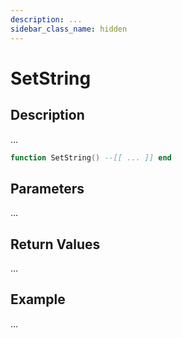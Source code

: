 ```yaml
---
description: ...
sidebar_class_name: hidden
---
```


# SetString

## Description

...

```lua
function SetString() --[[ ... ]] end
```

## Parameters

...

## Return Values

...

## Example

...

